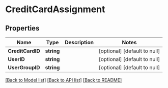 # CreditCardAssignment

## Properties
Name | Type | Description | Notes
------------ | ------------- | ------------- | -------------
**CreditCardID** | **string** |  | [optional] [default to null]
**UserID** | **string** |  | [optional] [default to null]
**UserGroupID** | **string** |  | [optional] [default to null]

[[Back to Model list]](../README.md#documentation-for-models) [[Back to API list]](../README.md#documentation-for-api-endpoints) [[Back to README]](../README.md)


